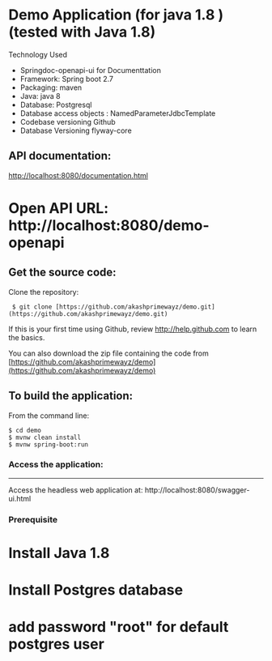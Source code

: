 
# Demo Application (for java 1.8 ) (tested with Java 1.8)



Technology Used

- Springdoc-openapi-ui for Documenttation
- Framework: Spring boot 2.7
- Packaging: maven
- Java: java 8
- Database: Postgresql
- Database access objects : NamedParameterJdbcTemplate 
- Codebase versioning Github
- Database Versioning flyway-core

API documentation:
-------------------

[http://localhost:8080/documentation.html](http://localhost:8080/documentation.html)

# Open API URL: http://localhost:8080/demo-openapi

Get the source code:
-------------------
Clone the repository:
     
	 $ git clone [https://github.com/akashprimewayz/demo.git](https://github.com/akashprimewayz/demo.git)
	 
If this is your first time using Github, review http://help.github.com to learn the basics.

You can also download the zip file containing the code from [https://github.com/akashprimewayz/demo](https://github.com/akashprimewayz/demo) 

To build the application:
-------------------

From the command line:

	$ cd demo
	$ mvnw clean install
	$ mvnw spring-boot:run

### Access the application:
-------------------

Access the headless web application at: http://localhost:8080/swagger-ui.html

### Prerequisite
# Install Java 1.8
# Install Postgres database
# add password "root" for default postgres user
